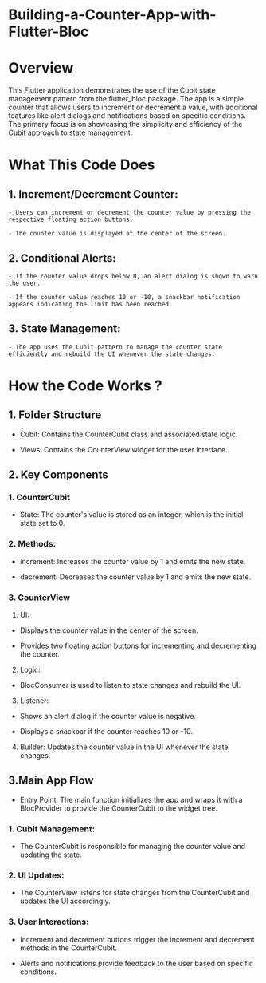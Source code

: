 # Building-a-Counter-App-with-Flutter-Bloc
# Overview

  This Flutter application demonstrates the use of the Cubit state management pattern from the flutter_bloc package. The app is a simple counter that allows users to increment or decrement a value, with 
  additional features like alert dialogs and notifications based on specific conditions. The primary focus is on showcasing the simplicity and efficiency of the Cubit approach to state management.

# What This Code Does

## 1. Increment/Decrement Counter:

    - Users can increment or decrement the counter value by pressing the respective floating action buttons.
    
    - The counter value is displayed at the center of the screen.

## 2. Conditional Alerts:

    - If the counter value drops below 0, an alert dialog is shown to warn the user.
    
    - If the counter value reaches 10 or -10, a snackbar notification appears indicating the limit has been reached.

## 3. State Management:

    - The app uses the Cubit pattern to manage the counter state efficiently and rebuild the UI whenever the state changes.

# How the Code Works ?

## 1. Folder Structure

- Cubit: Contains the CounterCubit class and associated state logic.

- Views: Contains the CounterView widget for the user interface.

## 2. Key Components

### 1. CounterCubit

- State: The counter's value is stored as an integer, which is the initial state set to 0.

### 2. Methods:

- increment: Increases the counter value by 1 and emits the new state.

- decrement: Decreases the counter value by 1 and emits the new state.

### 3. CounterView

1. UI:

- Displays the counter value in the center of the screen.

- Provides two floating action buttons for incrementing and decrementing the counter.

2. Logic:

- BlocConsumer is used to listen to state changes and rebuild the UI.

3. Listener:

- Shows an alert dialog if the counter value is negative.

- Displays a snackbar if the counter reaches 10 or -10.

4. Builder: Updates the counter value in the UI whenever the state changes.

## 3.Main App Flow

- Entry Point: The main function initializes the app and wraps it with a BlocProvider to provide the CounterCubit to the widget tree.

### 1. Cubit Management:

- The CounterCubit is responsible for managing the counter value and updating the state.

### 2. UI Updates:

- The CounterView listens for state changes from the CounterCubit and updates the UI accordingly.

### 3. User Interactions:

- Increment and decrement buttons trigger the increment and decrement methods in the CounterCubit.

- Alerts and notifications provide feedback to the user based on specific conditions.
